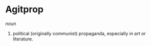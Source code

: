 # Agitprop

*noun*
1. political (originally communist) propaganda, especially in art or literature.
